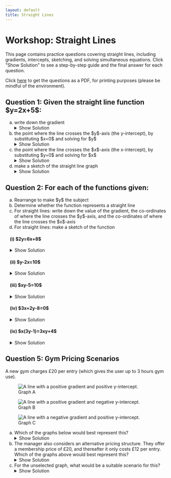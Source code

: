 ```yaml
---
layout: default
title: Straight Lines
---
```


# Workshop: Straight Lines

This page contains practice questions covering straight lines, including gradients, intercepts, sketching, and solving simultaneous equations. Click "Show Solution" to see a step-by-step guide and the final answer for each question.

Click [here](WS_NBS4107A_straightlines.pdf) to get the questions as a PDF, for printing purposes (please be mindful of the environment).

<section class="question-section">
  <h2>Question 1: Given the straight line function $y=2x+5$:</h2>
  <ol class="question-list" style="list-style-type: lower-alpha; padding-left: 2em;">
    <li class="question-item">
      <div class="question-text">write down the gradient</div>
      <details class="solution-details">
        <summary>Show Solution</summary>
        <div class="solution-content">
          <p>The equation is in the form $y=mx+c$, where $m$ is the gradient.</p>
          <p><strong>Answer:</strong> The gradient is 2.</p>
        </div>
      </details>
    </li>
    <li class="question-item">
      <div class="question-text">the point where the line crosses the $y$-axis (the y-intercept), by substituting $x=0$ and solving for $y$</div>
      <details class="solution-details">
        <summary>Show Solution</summary>
        <div class="solution-content">
          <p>Set $x=0$: $y = 2(0) + 5 = 5$.</p>
          <p><strong>Answer:</strong> The y-intercept is at (0, 5).</p>
        </div>
      </details>
    </li>
    <li class="question-item">
      <div class="question-text">the point where the line crosses the $x$-axis (the x-intercept), by substituting $y=0$ and solving for $x$</div>
      <details class="solution-details">
        <summary>Show Solution</summary>
        <div class="solution-content">
          <p>Set $y=0$: $0 = 2x + 5 \implies -5 = 2x \implies x = -2.5$.</p>
          <p><strong>Answer:</strong> The x-intercept is at (-2.5, 0).</p>
        </div>
      </details>
    </li>
    <li class="question-item">
      <div class="question-text">make a sketch of the straight line graph</div>
      <details class="solution-details">
        <summary>Show Solution</summary>
        <div class="solution-content">
          <p>Draw a straight line that passes through the y-axis at (0, 5) and the x-axis at (-2.5, 0).</p>
          <div class="solution-image">
            <img src="/nbs-4107a/assets/images/algebra/w_lines_a_im1a.png" alt="A sketch of the line y=2x+5, showing it passes through the y-axis at (0, 5) and the x-axis at (-2.5, 0).">
          </div>
        </div>
      </details>
    </li>
  </ol>
</section>

<section class="question-section">
  <h2>Question 2: For each of the functions given:</h2>
  <ol class="question-list" style="list-style-type: lower-alpha; padding-left: 2em;">
      <li>Rearrange to make $y$ the subject</li>
      <li>Determine whether the function represents a straight line</li>
      <li>For straight lines: write down the value of the gradient, the co-ordinates of where the line crosses the $y$-axis, and the co-ordinates of where the line crosses the $x$-axis</li>
      <li>For straight lines: make a sketch of the function</li>
  </ol>
  <ul class="sub-question-list" style="list-style-type: none; padding-left: 1em;">
    <li class="question-item">
      <h4>(i) $2y=6x+8$</h4>
      <details class="solution-details"><summary>Show Solution</summary><div class="solution-content">
        <p>a) Divide by 2: $y=3x+4$.<br>b) Yes, it's a straight line.<br>c) Gradient: 3, Y-intercept: (0, 4), X-intercept: (-4/3, 0).</p>
        <div class="solution-image"><img src="/nbs-4107a/assets/images/algebra/w_lines_a_im2a.png" alt="A sketch of the line y=3x+4."></div>
      </div></details>
    </li>
    <li class="question-item">
      <h4>(ii) $y-2x=10$</h4>
      <details class="solution-details"><summary>Show Solution</summary><div class="solution-content">
        <p>a) Add 2x: $y=2x+10$.<br>b) Yes, it's a straight line.<br>c) Gradient: 2, Y-intercept: (0, 10), X-intercept: (-5, 0).</p>
        <div class="solution-image"><img src="/nbs-4107a/assets/images/algebra/w_lines_a_im2b.png" alt="A sketch of the line y=2x+10."></div>
      </div></details>
    </li>
    <li class="question-item">
      <h4>(iii) $xy-5=10$</h4>
      <details class="solution-details"><summary>Show Solution</summary><div class="solution-content">
        <p>a) Rearrange: $y = \frac{15}{x}$.<br>b) No, this is not a straight line.</p>
      </div></details>
    </li>
     <li class="question-item">
      <h4>(iv) $3x+2y-8=0$</h4>
      <details class="solution-details"><summary>Show Solution</summary><div class="solution-content">
        <p>a) Rearrange: $y = -\frac{3}{2}x + 4$.<br>b) Yes, it's a straight line.<br>c) Gradient: -3/2, Y-intercept: (0, 4), X-intercept: (8/3, 0).</p>
        <div class="solution-image"><img src="/nbs-4107a/assets/images/algebra/w_lines_a_im2c.png" alt="A sketch of the line y=-1.5x+4."></div>
      </div></details>
    </li>
    <li class="question-item">
        <h4>(ix) $x(3y-1)=3xy+4$</h4>
        <details class="solution-details"><summary>Show Solution</summary><div class="solution-content">
            <p>a) Simplifies to $x=-4$.<br>b) Yes, it is a vertical line.<br>c) Gradient: Undefined, X-intercept: (-4, 0).</p>
            <div class="solution-image"><img src="/nbs-4107a/assets/images/algebra/w_lines_a_im2f.png" alt="A sketch of a vertical line at x=-4."></div>
        </div></details>
    </li>
  </ul>
</section>

<section class="question-section">
    <h2>Question 5: Gym Pricing Scenarios</h2>
    <div class="question-text">
        <p>A new gym charges £20 per entry (which gives the user up to 3 hours gym use).</p>
    </div>
    <div class="shared-images-container">
        <figure class="shared-image">
            <img src="/nbs-4107a/assets/images/algebra/w_lines_q_im1.png" alt="A line with a positive gradient and positive y-intercept.">
            <figcaption>Graph A</figcaption>
        </figure>
        <figure class="shared-image">
            <img src="/nbs-4107a/assets/images/algebra/w_lines_q_im2.png" alt="A line with a positive gradient and negative y-intercept.">
            <figcaption>Graph B</figcaption>
        </figure>
        <figure class="shared-image">
            <img src="/nbs-4107a/assets/images/algebra/w_lines_q_im3.png" alt="A line with a negative gradient and positive y-intercept.">
            <figcaption>Graph C</figcaption>
        </figure>
    </div>
    <ol class="question-list" style="list-style-type: lower-alpha; padding-left: 2em;">
        <li class="question-item">
            <div class="question-text">Which of the graphs below would best represent this?</div>
            <details class="solution-details"><summary>Show Solution</summary><div class="solution-content">
                <p><strong>Answer:</strong> None of the graphs are a perfect representation. A correct graph would be a series of steps.</p>
            </div></details>
        </li>
        <li class="question-item">
            <div class="question-text">The manager also considers an alternative pricing structure. They offer a membership price of £20, and thereafter it only costs £12 per entry. Which of the graphs above would best represent this?</div>
            <details class="solution-details"><summary>Show Solution</summary><div class="solution-content">
                <p>This has a starting cost of £20 (y-intercept) and a positive gradient.</p>
                <p><strong>Answer:</strong> Graph A</p>
            </div></details>
        </li>
        <li class="question-item">
            <div class="question-text">For the unselected graph, what would be a suitable scenario for this?</div>
            <details class="solution-details"><summary>Show Solution</summary><div class="solution-content">
                <p>Graph B has a negative intercept (a discount). Graph C has a negative gradient (a decreasing value).</p>
                <p><strong>Answer:</strong> Graph B: A service with a sign-up discount. Graph C: The declining balance on a gift card.</p>
            </div></details>
        </li>
    </ol>
</section>
